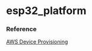 # esp32_platform

### Reference
[AWS Device Provisioning](https://buildstorm.com/docs/aws_iot_for_esp32/v1.0.0/_provisioning.html)

